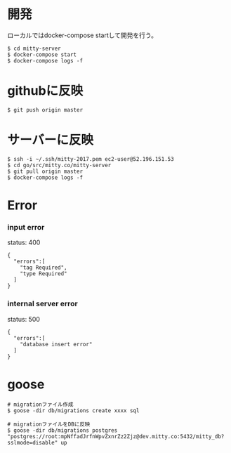 # 開発

ローカルではdocker-compose startして開発を行う。

```
$ cd mitty-server
$ docker-compose start
$ docker-compose logs -f

```

# githubに反映

```
$ git push origin master
```

# サーバーに反映
```
$ ssh -i ~/.ssh/mitty-2017.pem ec2-user@52.196.151.53
$ cd go/src/mitty.co/mitty-server
$ git pull origin master
$ docker-compose logs -f
```

# Error

### input error
status: 400
```
{
  "errors":[
    "tag Required",
    "type Required"
  ]
}
```
### internal server error
status: 500
```
{
  "errors":[
    "database insert error"
  ]
}
```

# goose

```
# migrationファイル作成
$ goose -dir db/migrations create xxxx sql

# migrationファイルをDBに反映
$ goose -dir db/migrations postgres "postgres://root:mpNffadJrfnWpvZxnrZz2Zjz@dev.mitty.co:5432/mitty_db?sslmode=disable" up
```
